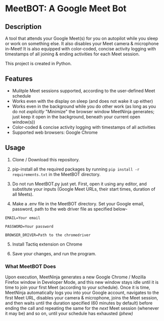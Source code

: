 # MeetBOT: A Google Meet Bot

## Description
A tool that attends your Google Meet(s) for you on autopilot while you sleep or work on something else. It also disables your Meet camera & microphone in-Meet! It is also equipped with color-coded, concise activity logging with timestamps of all joining & ending activities for each Meet session.

This project is created in Python.

## Features
- Mulitple Meet sessions supported, according to the user-defined Meet schedule
- Works even with the display on sleep (and does not wake it up either)
- Works even in the background while you do other work (as long as you do not *explicitly* "Minimize" the browser window MeetNinja generates; just keep it open in the background, beneath your current open window(s))
- Color-coded & concise activity logging with timestamps of all activities
- Supported web browsers: Google Chrome

## Usage
1. Clone / Download this repository.

2. pip-install all the required packages by running `pip install -r requirements.txt` in the MeetBOT directory.

3. Do not run MeetBOT.py just yet. First, open it using any editor, and substitute your inputs (Google Meet URLs, their start times, duration of all Meets). 

4. Make a .env file in the MeetBOT directory. Set your Google email, password, path to the web driver file as specified below-

`EMAIL=Your email`

`PASSWORD=Your password`

`BROWSER_DRIVER=Path to the chromedriver`

5. Install Tactiq extension on Chrome

6. Save your changes, and run the program.

### What MeetBOT Does
Upon execution, MeetNinja generates a new Google Chrome / Mozilla Firefox window in Developer Mode, and this new window stays idle until it is time to join your first Meet (according to your schedule). Once it is time, MeetNinja automatically logs you into your Google account, navigates to the first Meet URL, disables your camera & microphone, joins the Meet session, and then waits until the duration specified (60 minutes by default) before ending the call and repeating the same for the *next* Meet session (whenever it may be) and so on, until your schedule has exhausted *(phew)*